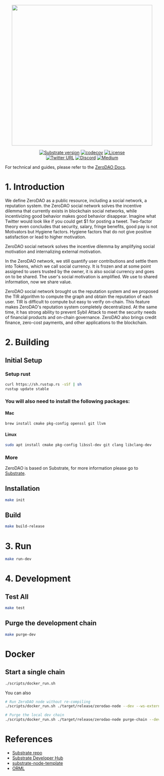 <p align="center">
  <img src="http://docs.zerodao.net/logo-ui-d.svg" width="460">
</p>

<div align="center">

[![Substrate version](https://img.shields.io/badge/Substrate-3.0.0-brightgreen?logo=Parity%20Substrate)](https://substrate.dev/)
[![codecov](https://codecov.io/gh/ZeroDAO/ZeroDAO-node/branch/main/graph/badge.svg)](https://app.codecov.io/gh/ZeroDAO/ZeroDAO-node)
[![License](https://img.shields.io/github/license/ZeroDAO/ZeroDAO-node?color=green)](https://github.com/ZeroDAO/ZeroDAO-node/blob/main/LICENSE)
 <br />
[![Twitter URL](https://img.shields.io/twitter/url?style=social&url=https%3A%2F%2Ftwitter.com%2Fzerodaonet)](https://twitter.com/zerodaonet)
[![Discord](https://img.shields.io/badge/Discord-gray?logo=discord)](https://discord.gg/K56C6jtr)
[![Medium](https://img.shields.io/badge/Medium-gray?logo=medium)](https://zerodao.medium.com/)

</div>

For technical and guides, please refer to the [ZeroDAO Docs](https://docs.zerodao.net/).

# 1. Introduction

We define ZeroDAO as a public resource, including a social network, a reputation system. the ZeroDAO social network solves the incentive dilemma that currently exists in blockchain social networks, while incentivizing good behavior makes good behavior disappear. Imagine what Twitter would look like if you could get $1 for posting a tweet. Two-factor theory even concludes that security, salary, fringe benefits, good pay is not Motivators but Hygiene factors. Hygiene factors that do not give positive satisfaction or lead to higher motivation.

ZeroDAO social network solves the incentive dilemma by amplifying social motivation and internalizing external motivation.

In the ZeroDAO network, we still quantify user contributions and settle them into Tokens, which we call social currency. It is frozen and at some point assigned to users trusted by the owner, it is also social currency and goes on to be shared. The user's social motivation is amplified. We use to shared information, now we share value.

ZeroDAO social network brought us the reputation system and we proposed the TIR algorithm to compute the graph and obtain the reputation of each user. TIR is difficult to compute but easy to verify on-chain. This feature makes ZeroDAO's reputation system completely decentralized. At the same time, it has strong ability to prevent Sybil Attack to meet the security needs of financial products and on-chain governance. ZeroDAO also brings credit finance, zero-cost payments, and other applications to the blockchain.

# 2. Building

## Initial Setup

### Setup rust

```bash
curl https://sh.rustup.rs -sSf | sh
rustup update stable
```

### You will also need to install the following packages:

#### Mac

```bash
brew install cmake pkg-config openssl git llvm
```

#### Linux

```bash
sudo apt install cmake pkg-config libssl-dev git clang libclang-dev
```

### More

ZeroDAO is based on Substrate, for more information please go to [Substrate](https://docs.substrate.io/v3/getting-started/overview/).

## Installation

```bash
make init
```

## Build

```bash
make build-release
```

# 3. Run

```bash
make run-dev
```

# 4. Development

## Test All

```bash
make test
```

## Purge the development chain

```bash
make purge-dev
```

# Docker

## Start a single chain

```bash
./scripts/docker_run.sh
```

You can also

```bash
# Run ZeroDAO node without re-compiling
./scripts/docker_run.sh ./target/release/zerodao-node --dev --ws-external

# Purge the local dev chain
./scripts/docker_run.sh ./target/release/zerodao-node purge-chain --dev
```

# References
- [Substrate repo](https://github.com/paritytech/substrate)
- [Substrate Developer Hub](https://substrate.dev/)
- [substrate-node-template](https://github.com/substrate-developer-hub/substrate-node-template)
- [ORML](https://github.com/open-web3-stack/open-runtime-module-library)